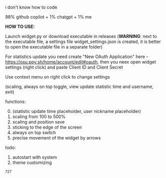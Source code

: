 i don't know how to code

98% github copilot + 1% chatgpt + 1% me

**HOW TO USE:**

Launch widget.py or download executable in releases (**WARNING**: next to the executable file, a settings file widget_settings.json is created, it is better to open the executable file in a separate folder)

For statistics update you need create "New OAuth Application" here - https://osu.ppy.sh/home/account/edit#oauth, then you neex open widget settings (right click) and paste Client ID and Client Secret

Use context menu on right click to change settings 

(scaling, always on top toggle, view update statistic time and username, exit)

functions:

0. (statistic update time placeholder, user nickname placeholder)
1. scaling from 100 to 500%
2. scaling and position save
3. sticking to the edge of the screen
4. always on top switch
5. precise movement of the widget by arrows

todo:
1. autostart with system
2. theme customizing

<sub>727</sub>

